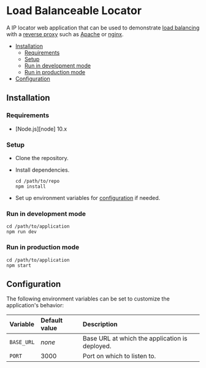 # Load Balanceable Locator

A IP locator web application that can be used to demonstrate
[load balancing][lb] with a [reverse proxy][rp] such as [Apache][apache] or [nginx][nginx].

<!-- START doctoc generated TOC please keep comment here to allow auto update -->
<!-- DON'T EDIT THIS SECTION, INSTEAD RE-RUN doctoc TO UPDATE -->


- [Installation](#installation)
  - [Requirements](#requirements)
  - [Setup](#setup)
  - [Run in development mode](#run-in-development-mode)
  - [Run in production mode](#run-in-production-mode)
- [Configuration](#configuration)

<!-- END doctoc generated TOC please keep comment here to allow auto update -->



## Installation

### Requirements

* [Node.js][node] 10.x

### Setup

* Clone the repository.
* Install dependencies.

  ```
  cd /path/to/repo
  npm install
  ```
* Set up environment variables for [configuration](#configuration) if needed.

### Run in development mode

```
cd /path/to/application
npm run dev
```

### Run in production mode

```
cd /path/to/application
npm start
```



## Configuration

The following environment variables can be set to customize the application's behavior:

Variable   | Default value | Description
:---       | :---          | :---
`BASE_URL` | *none*        | Base URL at which the application is deployed.
`PORT`     | 3000          | Port on which to listen to.



[apache]: https://www.apache.org
[lb]: https://en.wikipedia.org/wiki/Load_balancing_(computing)
[nginx]: http://nginx.org
[rp]: https://en.wikipedia.org/wiki/Reverse_proxy

